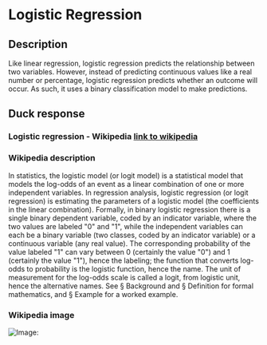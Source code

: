 



# Logistic Regression

## Description


Like linear regression, logistic regression predicts the relationship between two variables. However, instead of predicting continuous values like a real number or percentage, logistic regression predicts whether an outcome will occur. As such, it uses a binary classification model to make predictions.

## Duck response

### Logistic regression - Wikipedia [link to wikipedia](https://en.wikipedia.org/wiki/Logistic_regression)

### Wikipedia description


In statistics, the logistic model (or logit model) is a statistical model that models the log-odds of an event as a linear combination of one or more independent variables. In regression analysis, logistic regression (or logit regression) is estimating the parameters of a logistic model (the coefficients in the linear combination). Formally, in binary logistic regression there is a single binary dependent variable, coded by an indicator variable, where the two values are labeled "0" and "1", while the independent variables can each be a binary variable (two classes, coded by an indicator variable) or a continuous variable (any real value). The corresponding probability of the value labeled "1" can vary between 0 (certainly the value "0") and 1 (certainly the value "1"), hence the labeling; the function that converts log-odds to probability is the logistic function, hence the name. The unit of measurement for the log-odds scale is called a logit, from logistic unit, hence the alternative names. See § Background and § Definition for formal mathematics, and § Example for a worked example.

### Wikipedia image


![Image: ](https://tse4.mm.bing.net/th?id=OIP.BI-StGa9La7MBXBoOr0aZQAAAA&pid=Api)